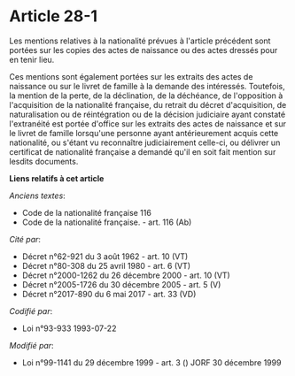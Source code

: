 # Article 28-1

Les mentions relatives à la nationalité prévues à l'article précédent sont portées sur les copies des actes de naissance ou
des actes dressés pour en tenir lieu.

Ces mentions sont également portées sur les extraits des actes de naissance ou sur le livret de famille à la demande des
intéressés. Toutefois, la mention de la perte, de la déclination, de la déchéance, de l'opposition à l'acquisition de la
nationalité française, du retrait du décret d'acquisition, de naturalisation ou de réintégration ou de la décision judiciaire
ayant constaté l'extranéité est portée d'office sur les extraits des actes de naissance et sur le livret de famille
lorsqu'une personne ayant antérieurement acquis cette nationalité, ou s'étant vu reconnaître judiciairement celle-ci, ou
délivrer un certificat de nationalité française a demandé qu'il en soit fait mention sur lesdits documents.

**Liens relatifs à cet article**

_Anciens textes_:

  - Code de la nationalité française 116
  - Code de la nationalité française. - art. 116 (Ab)

_Cité par_:

  - Décret n°62-921 du 3 août 1962 - art. 10 (VT)
  - Décret n°80-308 du 25 avril 1980 - art. 6 (VT)
  - Décret n°2000-1262 du 26 décembre 2000 - art. 10 (VT)
  - Décret n°2005-1726 du 30 décembre 2005 - art. 5 (V)
  - Décret n°2017-890 du 6 mai 2017 - art. 33 (VD)

_Codifié par_:

  - Loi n°93-933 1993-07-22

_Modifié par_:

  - Loi n°99-1141 du 29 décembre 1999 - art. 3 () JORF 30 décembre 1999
